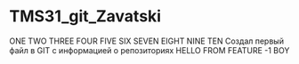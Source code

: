 # TMS31_git_Zavatski
ONE TWO THREE FOUR FIVE SIX SEVEN EIGHT NINE TEN
Создал первый файл в GIT c информацией о репозиториях
HELLO FROM FEATURE -1 BOY